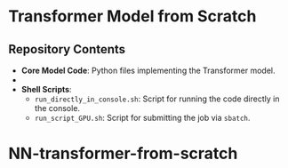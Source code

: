 # Transformer Model from Scratch

## Repository Contents
- **Core Model Code**: Python files implementing the Transformer model.
- 
- **Shell Scripts**:
  - `run_directly_in_console.sh`: Script for running the code directly in the console.
  - `run_script_GPU.sh`: Script for submitting the job via `sbatch`.

# NN-transformer-from-scratch